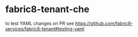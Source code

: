 # fabric8-tenant-che

to test YAML changes on PR see https://github.com/fabric8-services/fabric8-tenant#testing-yaml
